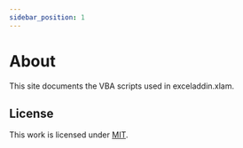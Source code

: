```yaml
---
sidebar_position: 1
---
```

# About

This site documents the VBA scripts used in exceladdin.xlam.

## License

This work is licensed under [MIT](https://choosealicense.com/licenses/mit/). 